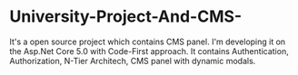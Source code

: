 # University-Project-And-CMS-
It's a open source project which contains CMS panel. I'm developing it on the Asp.Net Core 5.0 with Code-First approach. It contains Authentication, Authorization,  N-Tier Architech, CMS panel with dynamic modals.
